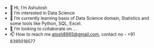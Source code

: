 - 👋 Hi, I’m Ashutosh
- 👀 I’m interested in Data Science
- 🌱 I’m currently learning basis of Data Science domain, Statistics and some tools like Python, SQL, Excel.
- 💞️ I’m looking to collaborate on ...
- 📫 How to reach me atosh8965@gmail.com, contact no - +91 8395018577

<!---
Ashu7r/Ashu7r is a ✨ special ✨ repository because its `README.md` (this file) appears on your GitHub profile.
You can click the Preview link to take a look at your changes.
--->
